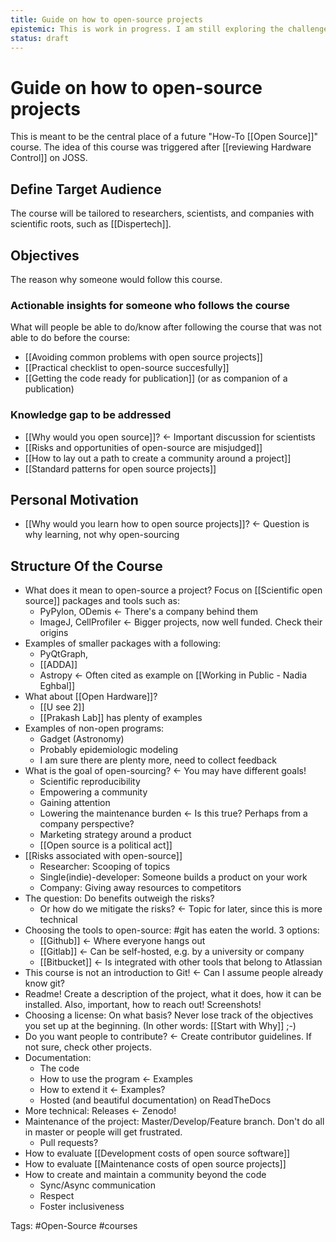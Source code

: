 ```yaml
---
title: Guide on how to open-source projects
epistemic: This is work in progress. I am still exploring the challenges of organizing such a course
status: draft
---
```

# Guide on how to open-source projects
This is meant to be the central place of a future "How-To [[Open Source]]" course. The idea of this course was triggered after [[reviewing Hardware Control]] on JOSS.

## Define Target Audience
The course will be tailored to researchers, scientists, and companies with scientific roots, such as [[Dispertech]]. 

## Objectives
The reason why someone would follow this course. 

### Actionable insights for someone who follows the course
What will people be able to do/know after following the course that was not able to do before the course:

- [[Avoiding common problems with open source projects]]
- [[Practical checklist to open-source succesfully]]
- [[Getting the code ready for publication]] (or as companion of a publication)

### Knowledge gap to be addressed

- [[Why would you open source]]? <- Important discussion for scientists
- [[Risks and opportunities of open-source are misjudged]]
- [[How to lay out a path to create a community around a project]]
- [[Standard patterns for open source projects]]

## Personal Motivation

- [[Why would you learn how to open source projects]]? <- Question is why learning, not why open-sourcing

## Structure Of the Course

- What does it mean to open-source a project?
	Focus on [[Scientific open source]] packages and tools such as: 
    - PyPylon, ODemis <- There's a company behind them
    - ImageJ, CellProfiler <- Bigger projects, now well funded. Check their origins 
- Examples of smaller packages with a following:
    -  PyQtGraph, 
    -  [[ADDA]] 
    -  Astropy <- Often cited as example on [[Working in Public - Nadia Eghbal]]
- What about [[Open Hardware]]?
    - [[U see 2]]
    - [[Prakash Lab]] has plenty of examples
- Examples of non-open programs:
    - Gadget (Astronomy)
    - Probably epidemiologic modeling 
    - I am sure there are plenty more, need to collect feedback
- What is the goal of open-sourcing? <- You may have different goals!
    - Scientific reproducibility
    - Empowering a community
    - Gaining attention
    - Lowering the maintenance burden <- Is this true? Perhaps from a company perspective?
    - Marketing strategy around a product
    - [[Open source is a political act]]
- [[Risks associated with open-source]]
    - Researcher: Scooping of topics
    - Single(indie)-developer: Someone builds a product on your work
    - Company: Giving away resources to competitors
- The question: Do benefits outweigh the risks? 
    - Or how do we mitigate the risks? <- Topic for later, since this is more technical
- Choosing the tools to open-source: #git has eaten the world. 3 options:
    - [[Github]] <- Where everyone hangs out
    - [[Gitlab]] <- Can be self-hosted, e.g. by a university or company
    - [[Bitbucket]] <- Is integrated with other tools that belong to Atlassian
- This course is not an introduction to Git! <- Can I assume people already know git?
- Readme! Create a description of the project, what it does, how it can be installed. Also, important, how to reach out! Screenshots!
- Choosing a license: On what basis? Never lose track of the objectives you set up at the beginning. (In other words: [[Start with Why]] ;-)
- Do you want people to contribute? <- Create contributor guidelines. If not sure, check other projects. 
- Documentation:
    - The code
    - How to use the program <- Examples
    - How to extend it <- Examples?
    - Hosted (and beautiful documentation) on ReadTheDocs
- More technical: Releases <- Zenodo!
- Maintenance of the project: Master/Develop/Feature branch. Don't do all in master or people will get frustrated.
    - Pull requests?
- How to evaluate [[Development costs of open source software]]
- How to evaluate [[Maintenance costs of open source projects]]
- How to create and maintain a community beyond the code
    - Sync/Async communication
    - Respect
    - Foster inclusiveness

Tags:  #Open-Source #courses